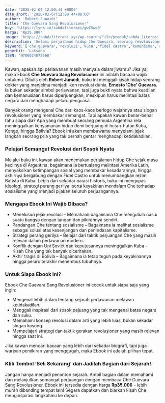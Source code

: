 ```yaml
---
date: '2025-02-07 12:00:44 +0800'
date_short: '2025-02-07T12:00:44+08:00'
author: 'Robert Junaidi'
title: 'Che Guevara Sang Revolusioner'
buy: 'https://lynk.id/sabdaliterasi/gwZ5wqB'
harga: 'Rp35.000'
image: 'https://sabdaliterasi.xyz/wp-conten/file/produk/sabda-literasi-che-guevara-sang-revolusioner.jpg'
description: 'Selami perjalanan hidup Che Guevara, seorang revolusioner sejati, dalam Ebook karya Robert Junaidi. Temukan inspirasi dari semangat perjuangan Che yang tak kenal lelah dan keberaniannya dalam melawan penindasan.'
keyword: ['che guevara','revolusi','kuba','fidel castro','komunisme','sosialisme','gerilya','imperialisme']
penerbit: 'Laksana'
ISBN: '9786024072568'
---
```

<p>Kawan, apakah api perlawanan masih menyala dalam jiwamu? Jika ya, maka Ebook <strong>Che Guevara Sang Revolusioner</strong> ini adalah bacaan wajib untukmu. Ditulis oleh <strong>Robert Junaidi</strong>, buku ini menggali kisah hidup seorang dokter yang menjelma menjadi ikon revolusi dunia, <strong>Ernesto 'Che' Guevara</strong>. Ia bukan sekadar simbol perlawanan, tapi juga bukti nyata bahwa keadilan dan kemanusiaan harus diperjuangkan, meskipun harus melintasi batas negara dan menghadapi peluru penguasa.</p><p>Banyak orang mengenal Che dari kaos-kaos berlogo wajahnya atau slogan revolusioner yang membakar semangat. Tapi apakah kawan benar-benar tahu siapa dia? Apa yang membuat seorang pemuda Argentina rela meninggalkan kenyamanan hidup demi berjuang di hutan-hutan Kuba, Kongo, hingga Bolivia? Ebook ini akan membawamu menyelami jejak langkah seorang pria yang tak pernah gentar menghadapi ketidakadilan.</p><h3><strong>Pelajari Semangat Revolusi dari Sosok Nyata</strong></h3><p>Melalui buku ini, kawan akan menemukan perjalanan hidup Che sejak masa kecilnya di Argentina, bagaimana ia bertualang melintasi Amerika Latin, menyaksikan ketimpangan sosial yang membakar kesadarannya, hingga akhirnya bergabung dengan Fidel Castro untuk menumbangkan rezim Batista di Kuba. Lebih dari sekadar narasi historis, buku ini mengupas ideologi, strategi perang gerilya, serta keyakinan mendalam Che terhadap sosialisme yang menjadi pijakan seluruh perjuangannya.</p><h3><strong>Mengapa Ebook Ini Wajib Dibaca?</strong></h3><ul><li> Menelusuri jejak revolusi – Memahami bagaimana Che mengubah nasib suatu bangsa dengan tangan dan pikirannya sendiri.</li><li>Pandangan Che tentang sosialisme – Bagaimana ia melihat sosialisme sebagai solusi atas kesenjangan dan penindasan kapitalisme. </li><li>Strategi perang gerilya – Belajar dari taktik perjuangan Che yang masih relevan dalam perlawanan modern. </li><li>Konflik dengan Uni Soviet dan keputusannya meninggalkan Kuba – Kisah Che yang tak banyak diceritakan. </li><li>Akhir tragis di Bolivia – Bagaimana ia tetap teguh pada keyakinannya hingga peluru terakhir menembus tubuhnya.</li></ul><h3><strong>Untuk Siapa Ebook Ini?</strong></h3><p>Ebook Che Guevara Sang Revolusioner ini cocok untuk siapa saja yang ingin:  </p><ul><li>Mengenal lebih dalam tentang sejarah perlawanan melawan ketidakadilan.  </li><li>Menggali inspirasi dari sosok pejuang yang tak mengenal batas negara dan suku.  </li><li>Memahami konsep revolusi dalam arti yang lebih luas, bukan sekadar slogan kosong.  </li><li>Mempelajari strategi dan taktik gerakan revolusioner yang masih relevan hingga saat ini.</li></ul><p>Jika kawan mencari bacaan yang lebih dari sekadar biografi, tapi juga warisan pemikiran yang menggugah, maka Ebook ini adalah pilihan tepat.</p><h3><strong>Klik Tombol ‘Beli Sekarang’ dan Jadilah Bagian dari Sejarah!</strong></h3><p>Jangan hanya menjadi penonton sejarah. Ambil bagian dalam memahami dan melanjutkan semangat perjuangan dengan membaca Che Guevara Sang Revolusioner. Ebook ini tersedia dengan harga <strong>Rp35.000</strong> – lebih murah dibanding tempat lain! Segera dapatkan dan biarkan kisah Che menginspirasi langkahmu ke depan.</p>